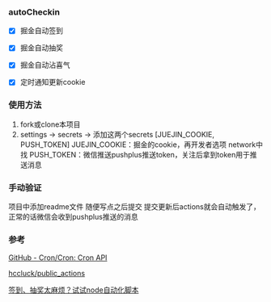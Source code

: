 ### autoCheckin

- [x] 掘金自动签到

- [x] 掘金自动抽奖

- [x] 掘金自动沾喜气

- [x] 定时通知更新cookie

### 使用方法
1. fork或clone本项目
2. settings -> secrets -> 添加这两个secrets [JUEJIN_COOKIE, PUSH_TOKEN]
JUEJIN_COOKIE：掘金的cookie，再开发者选项 network中找
PUSH_TOKEN：微信推送pushplus推送token，关注后拿到token用于推送消息

### 手动验证
项目中添加readme文件 随便写点之后提交
提交更新后actions就会自动触发了，正常的话微信会收到pushplus推送的消息

### 参考
[GitHub - Cron/Cron: Cron API](https://github.com/Cron/Cron)

[hccluck/public_actions](https://github.com/hccluck/public_actions) 

[签到、抽奖太麻烦？试试node自动化脚本](https://juejin.cn/post/7048958654334107684)

<!-- 
2023-04-24更新cookie
https://api.juejin.cn/interact_api/v1/message/count 
2024-03-30更新
-->
